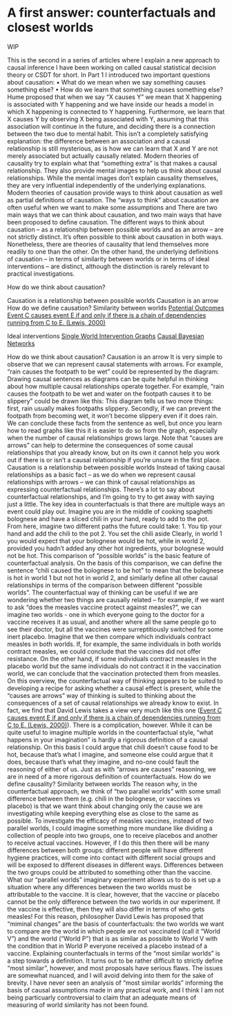 # A first answer: counterfactuals and closest worlds

WIP

This is the second in a series of articles where I explain a new approach to causal inference I have been working on called causal statistical decision theory or CSDT for short.
In Part 1 I introduced two important questions about causation:
    • What do we mean when we say something causes something else?
    • How do we learn that something causes something else?
Hume proposed that when we say “X causes Y” we mean that X happening is associated with Y happening and we have inside our heads a model in which X happening is connected to Y happening. Furthermore, we learn that X causes Y by observing X being associated with Y, assuming that this association will continue in the future, and deciding there is a connection between the two due to mental habit. This isn’t a completely satisfying explanation: the difference between an association and a causal relationship is still mysterious, as is how we can learn that X and Y are not merely associated but actually causally related.
Modern theories of causality try to explain what that “something extra” is that makes a causal relationship. They also provide mental images to help us think about causal relationships. While the mental images don’t explain causality themselves, they are very influential independently of the underlying explanations.
Modern theories of causation provide ways to think about causation as well as partial definitions of causation. The “ways to think” about causation are often useful when we want to make some assumptions and There are two main ways that we can think about causation, and two main ways that have been proposed to define causation. The different ways to think about causation – as a relationship between possible worlds and as an arrow – are not strictly distinct. It’s often possible to think about causation in both ways. Nonetheless, there are theories of causality that lend themselves more readily to one than the other.
On the other hand, the underlying definitions of causation – in terms of similarity between worlds or in terms of ideal interventions – are distinct, although the distinction is rarely relevant to practical investigations.


How do we think about causation?


Causation is a relationship between possible worlds
Causation is an arrow
How do we define causation?
Similarity between worlds
[Potential Outcomes](https://amstat.tandfonline.com/doi/abs/10.1198/016214504000001880?casa_token=ZcGSu3nFqgkAAAAA:iyOdd8_gMZ-bwC2oFYMREMxzW8amOFiKW7n8tVNQBDBsFkXgsuGLzwoZXhgtzU-QTTIc6niudEaOOQ#.XuMSuZYRXJU)
[Event C causes event E if and only if there is a chain of dependencies running from C to E. (Lewis, 2000)](https://www.jstor.org/stable/2678389?casa_token=QOPVnOHOPEgAAAAA%3ALEODObYoZ6jGkMBtmF7v61lERsPXtMIeqQDtpVE08cYjSkF9tuVUBbFgHCbDXQTMExs0KP3wXrH63OTJEQLzPHfLtbVkeSYexYwAX_8YkphgV4Oy6c86&seq=1#metadata_info_tab_contents)

Ideal interventions
[Single World Intervention Graphs](https://www.csss.washington.edu/files/working-papers/2013/wp128.pdf)
[Causal Bayesian Networks](http://bayes.cs.ucla.edu/BOOK-2K/ch1-3.pdf)

How do we think about causation?
Causation is an arrow
It is very simple to observe that we can represent causal statements with arrows. For example, “rain causes the footpath to be wet” could be represented by the diagram:
Drawing causal sentences as diagrams can be quite helpful in thinking about how multiple causal relationships operate together. For example, “rain causes the footpath to be wet and water on the footpath causes it to be slippery” could be drawn like this:
This diagram tells us two more things: first, rain usually makes footpaths slippery. Secondly, if we can prevent the footpath from becoming wet, it won’t become slippery even if it does rain. We can conclude these facts from the sentence as well, but once you learn how to read graphs like this it is easier to do so from the graph, especially when the number of causal relationships grows large.
Note that “causes are arrows” can help to determine the consequences of some causal relationships that you already know, but on its own it cannot help you work out if there is or isn’t a causal relationship if you’re unsure in the first place.
Causation is a relationship between possible worlds
Instead of taking causal relationships as a basic fact – as we do when we represent causal relationships with arrows – we can think of causal relationships as expressing counterfactual relationships. There’s a lot to say about counterfactual relationships, and I’m going to try to get away with saying just a little.
The key idea in counterfactuals is that there are multiple ways an event could play out. Imagine you are in the middle of cooking spaghetti bolognese and have a sliced chili in your hand, ready to add to the pot. From here, imagine two different paths the future could take:
    1. You tip your hand and add the chili to the pot
    2. You set the chili aside
Clearly, in world 1 you would expect that your bolognese would be hot, while in world 2, provided you hadn’t added any other hot ingredients, your bolognese would not be hot. This comparison of “possible worlds” is the basic feature of counterfactual analysis. On the basis of this comparison, we can define the sentence “chili caused the bolognese to be hot” to mean that the bolognese is hot in world 1 but not hot in world 2, and similarly define all other causal relationships in terms of the comparison between different “possible worlds”.
The counterfactual way of thinking can be useful if we are wondering whether two things are causally related – for example, if we want to ask “does the measles vaccine protect against measles?”, we can imagine two worlds - one in which everyone going to the doctor for a vaccine receives it as usual, and another where all the same people go to see their doctor, but all the vaccines were surreptitiously switched for some inert placebo. Imagine that we then compare which individuals contract measles in both worlds. If, for example, the same individuals in both worlds contract measles, we could conclude that the vaccines did not offer resistance. On the other hand, if some individuals contract measles in the placebo world but the same individuals do not contract it in the vaccination world, we can conclude that the vaccination protected them from measles.
On this overview, the counterfactual way of thinking appears to be suited to developing a recipe for asking whether a causal effect is present, while the “causes are arrows” way of thinking is suited to thinking about the consequences of a set of causal relationships we already know to exist. In fact, we find that David Lewis takes a view very much like this one ([Event C causes event E if and only if there is a chain of dependencies running from C to E. (Lewis, 2000)](https://www.jstor.org/stable/2678389?casa_token=QOPVnOHOPEgAAAAA%3ALEODObYoZ6jGkMBtmF7v61lERsPXtMIeqQDtpVE08cYjSkF9tuVUBbFgHCbDXQTMExs0KP3wXrH63OTJEQLzPHfLtbVkeSYexYwAX_8YkphgV4Oy6c86&seq=1#metadata_info_tab_contents)). 
There is a complication, however. While it can be quite useful to imagine multiple worlds in the counterfactual style, “what happens in your imagination” is hardly a rigorous definition of a causal relationship. On this basis I could argue that chili doesn’t cause food to be hot, because that’s what I imagine, and someone else could argue that it does, because that’s what they imagine, and no-one could fault the reasoning of either of us. Just as with “arrows are causes” reasoning, we are in need of a more rigorous definition of counterfactuals.
How do we define causality?
Similarity between worlds
The reason why, in the counterfactual approach, we think of “two parallel worlds” with some small difference between them (e.g. chili in the bolognese, or vaccines vs placebo) is that we want think about changing only the cause we are investigating while keeping everything else as close to the same as possible. To investigate the efficacy of measles vaccines, instead of two parallel worlds, I could imagine something more mundane like dividing a collection of people into two groups, one to receive placebos and another to receive actual vaccines. However, if I do this then there will be many differences between both groups: different people will have different hygiene practices, will come into contact with different social groups and will be exposed to different diseases in different ways. Differences between the two groups could be attributed to something other than the vaccine. What our “parallel worlds” imaginary experiment allows us to do is set up a situation where any differences between the two worlds must be attributable to the vaccine.
It is clear, however, that the vaccine or placebo cannot be the only difference between the two worlds in our experiment. If the vaccine is effective, then they will also differ in terms of who gets measles! For this reason, philosopher David Lewis has proposed that “miminal changes” are the basis of counterfactuals: the two worlds we want to compare are the world in which people are not vaccinated (call it “World V”) and the world (“World P”) that is as similar as possible to World V with the condition that in World P everyone received a placebo instead of a vaccine.
Explaining counterfactuals in terms of the “most similar worlds” is a step towards a definition. It turns out to be rather difficult to strictly define “most similar”, however, and most proposals have serious flaws. The issues are somewhat nuanced, and I will avoid delving into them for the sake of brevity. I have never seen an analysis of “most similar worlds” informing the basis of causal assumptions made in any practical work, and I think I am not being particuarly controversial to claim that an adequate means of measuring of world similarity has not been found.
